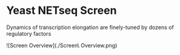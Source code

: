 # Yeast NETseq Screen
Dynamics of transcription elongation are finely-tuned by dozens of regulatory factors

![Screen Overview](./Screen\ Overview.png)
